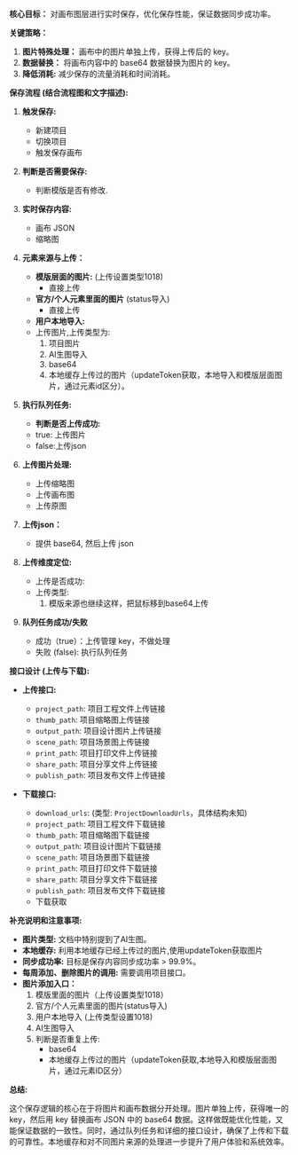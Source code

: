 

**核心目标：** 对画布图层进行实时保存，优化保存性能，保证数据同步成功率。

**关键策略：**

1.  **图片特殊处理：** 画布中的图片单独上传，获得上传后的 key。
2.  **数据替换：** 将画布内容中的 base64 数据替换为图片的 key。
3.  **降低消耗:** 减少保存的流量消耗和时间消耗。

**保存流程 (结合流程图和文字描述):**

1.  **触发保存:**
    *   新建项目
    *   切换项目
    *   触发保存画布

2.  **判断是否需要保存:**
      *  判断模版是否有修改.

3.  **实时保存内容:**
    *   画布 JSON
    *   缩略图

4.  **元素来源与上传：**
    *   **模版层面的图片:** (上传设置类型1018)
        *   直接上传
    *   **官方/个人元素里面的图片** (status导入)
        *   直接上传
    *   **用户本地导入:**
      *   上传图片,上传类型为:
          1.  项目图片
          2.  AI生图导入
          3.  base64
          4.  本地缓存上传过的图片（updateToken获取，本地导入和模版层面图片，通过元素id区分）。

5.  **执行队列任务:**
    *    **判断是否上传成功:**
      * true: 上传图片
      * false:上传json

6.  **上传图片处理:**
    *   上传缩略图
    *   上传画布图
    *   上传原图

7.  **上传json：**
    *   提供 base64, 然后上传 json

8. **上传维度定位:**
   *  上传是否成功:
   *  上传类型:
       1.  模版来源也继续这样，把鼠标移到base64上传

9.  **队列任务成功/失败**
    *   成功（true）：上传管理 key，不做处理
    *   失败 (false): 执行队列任务

**接口设计 (上传与下载):**

*   **上传接口:**
    *   `project_path`: 项目工程文件上传链接
    *   `thumb_path`: 项目缩略图上传链接
    *   `output_path`: 项目设计图片上传链接
    *   `scene_path`: 项目场景图上传链接
    *   `print_path`: 项目打印文件上传链接
    *   `share_path`: 项目分享文件上传链接
    *   `publish_path`: 项目发布文件上传链接

*   **下载接口:**
    *   `download_urls`: (类型: `ProjectDownloadUrls`，具体结构未知)
    *   `project_path`: 项目工程文件下载链接
    *   `thumb_path`: 项目缩略图下载链接
    *   `output_path`: 项目设计图片下载链接
    *   `scene_path`: 项目场景图下载链接
    *   `print_path`: 项目打印文件下载链接
    *   `share_path`: 项目分享文件下载链接
    *   `publish_path`: 项目发布文件下载链接
    *   下载获取

**补充说明和注意事项:**
*   **图片类型:** 文档中特别提到了AI生图。
*   **本地缓存:** 利用本地缓存已经上传过的图片,使用updateToken获取图片
*    **同步成功率:** 目标是保存内容同步成功率 > 99.9%。
*   **每周添加、删除图片的调用:** 需要调用项目接口。
*   **图片添加入口：**
    1.  模版里面的图片（上传设置类型1018）
    2.  官方/个人元素里面的图片(status导入)
    3.  用户本地导入 (上传类型设置1018)
    4.  AI生图导入
    5.  判断是否重复上传:
        * base64
        * 本地缓存上传过的图片（updateToken获取,本地导入和模版层面图片，通过元素ID区分）


**总结:**

这个保存逻辑的核心在于将图片和画布数据分开处理。图片单独上传，获得唯一的 key，然后用 key 替换画布 JSON 中的 base64 数据。这样做既能优化性能，又能保证数据的一致性。同时，通过队列任务和详细的接口设计，确保了上传和下载的可靠性。本地缓存和对不同图片来源的处理进一步提升了用户体验和系统效率。
